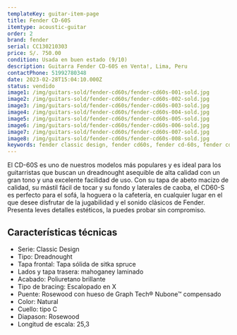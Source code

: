 ```yaml
---
templateKey: guitar-item-page
title: Fender CD-60S
itemtype: acoustic-guitar
order: 2
brand: fender
serial: CC130210303
price: S/. 750.00
condition: Usada en buen estado (9/10)
description: Guitarra Fender CD-60S en Venta!, Lima, Peru
contactPhone: 51992780348
date: 2023-02-28T15:04:10.000Z
status: vendido
image1: /img/guitars-sold/fender-cd60s/fender-cd60s-001-sold.jpg
image2: /img/guitars-sold/fender-cd60s/fender-cd60s-002-sold.jpg
image3: /img/guitars-sold/fender-cd60s/fender-cd60s-003-sold.jpg
image4: /img/guitars-sold/fender-cd60s/fender-cd60s-004-sold.jpg
image5: /img/guitars-sold/fender-cd60s/fender-cd60s-005-sold.jpg
image6: /img/guitars-sold/fender-cd60s/fender-cd60s-006-sold.jpg
image7: /img/guitars-sold/fender-cd60s/fender-cd60s-007-sold.jpg
image8: /img/guitars-sold/fender-cd60s/fender-cd60s-008-sold.jpg
keywords: fender classic design, fender cd60s, fender cd-60s, fender cd60s, fender cd 60
---
```

El CD-60S es uno de nuestros modelos más populares y es ideal para los guitarristas que buscan un dreadnought asequible de alta calidad con un gran tono y una excelente facilidad de uso. Con su tapa de abeto macizo de calidad, su mástil fácil de tocar y su fondo y laterales de caoba, el CD60-S es perfecto para el sofá, la hoguera o la cafetería, en cualquier lugar en el que desee disfrutar de la jugabilidad y el sonido clásicos de Fender.
Presenta leves detalles estéticos, la puedes probar sin compromiso.

## Características técnicas

* Serie: Classic Design
* Tipo: Dreadnought
* Tapa frontal: Tapa sólida de sitka spruce
* Lados y tapa trasera: mahoganey laminado
* Acabado: Poliuretano brillante
* Tipo de bracing: Escalopado en X
* Puente: Rosewood con hueso de Graph Tech® Nubone™ compensado
* Color: Natural
* Cuello: tipo C
* Diapason: Rosewood
* Longitud de escala: 25,3

